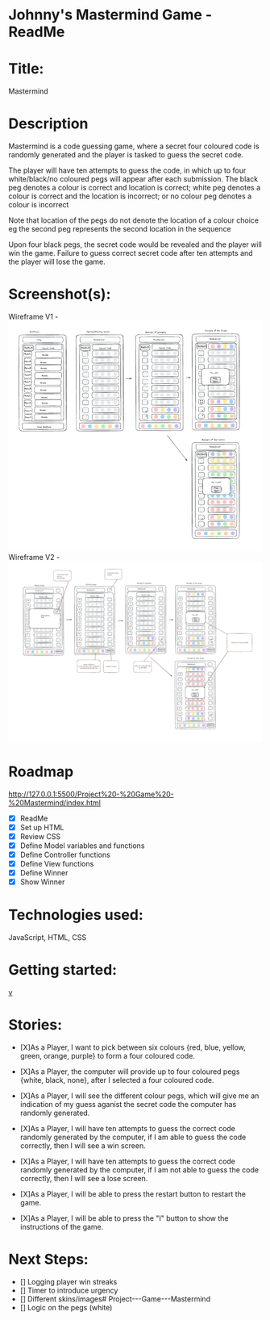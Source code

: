 # Johnny's Mastermind Game - ReadMe

# Title:

Mastermind

# Description

Mastermind is a code guessing game, where a secret four coloured code is randomly generated and the player is tasked to guess the secret code.

The player will have ten attempts to guess the code, in which up to four white/black/no coloured pegs will appear after each submission.
The black peg denotes a colour is correct and location is correct;
white peg denotes a colour is correct and the location is incorrect;
or
no colour peg denotes a colour is incorrect

Note that location of the pegs do not denote the location of a colour choice eg the second peg represents the second location in the sequence

Upon four black pegs, the secret code would be revealed and the player will win the game.
Failure to guess correct secret code after ten attempts and the player will lose the game.

# Screenshot(s):

Wireframe V1 - ![alt text](<Images/Wireframe V1.png>)
Wireframe V2 - ![alt text](<Images/Wireframe V2.png>)

# Roadmap

http://127.0.0.1:5500/Project%20-%20Game%20-%20Mastermind/index.html

- [x] ReadMe
- [x] Set up HTML
- [x] Review CSS
- [x] Define Model variables and functions
- [x] Define Controller functions
- [x] Define View functions
- [x] Define Winner
- [x] Show Winner

# Technologies used:

JavaScript, HTML, CSS

# Getting started:

[v](https://github.com/Exiled184/Project---Game---Mastermind)

# Stories:

- [X]As a Player, I want to pick between six colours {red, blue, yellow, green, orange, purple} to form a four coloured code.

- [X]As a Player, the computer will provide up to four coloured pegs {white, black, none}, after I selected a four coloured code.

- [X]As a Player, I will see the different colour pegs, which will give me an indication of my guess aganist the secret code the computer has randomly generated.

- [X]As a Player, I will have ten attempts to guess the correct code randomly generated by the computer, if I am able to guess the code correctly, then I will see a win screen.

- [X]As a Player, I will have ten attempts to guess the correct code randomly generated by the computer, if I am not able to guess the code correctly, then I will see a lose screen.

- [X]As a Player, I will be able to press the restart button to restart the game.

- [X]As a Player, I will be able to press the "I" button to show the instructions of the game.

# Next Steps:

- [] Logging player win streaks
- [] Timer to introduce urgency
- [] Different skins/images# Project---Game---Mastermind
- [] Logic on the pegs (white)
